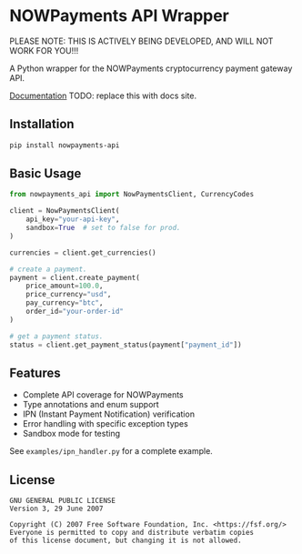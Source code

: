 # NOWPayments API Wrapper

PLEASE NOTE: THIS IS ACTIVELY BEING DEVELOPED, AND WILL NOT WORK FOR YOU!!!

A Python wrapper for the NOWPayments cryptocurrency payment gateway API.

[Documentation](https://google.com/) TODO: replace this with docs site.

## Installation

```bash
pip install nowpayments-api
```

## Basic Usage

```python
from nowpayments_api import NowPaymentsClient, CurrencyCodes

client = NowPaymentsClient(
    api_key="your-api-key",
    sandbox=True  # set to false for prod.
)

currencies = client.get_currencies()

# create a payment.
payment = client.create_payment(
    price_amount=100.0,
    price_currency="usd",
    pay_currency="btc",
    order_id="your-order-id"
)

# get a payment status.
status = client.get_payment_status(payment["payment_id"])
```

## Features

- Complete API coverage for NOWPayments
- Type annotations and enum support
- IPN (Instant Payment Notification) verification
- Error handling with specific exception types
- Sandbox mode for testing


See `examples/ipn_handler.py` for a complete example.


## License

```
GNU GENERAL PUBLIC LICENSE
Version 3, 29 June 2007

Copyright (C) 2007 Free Software Foundation, Inc. <https://fsf.org/>
Everyone is permitted to copy and distribute verbatim copies
of this license document, but changing it is not allowed.
```